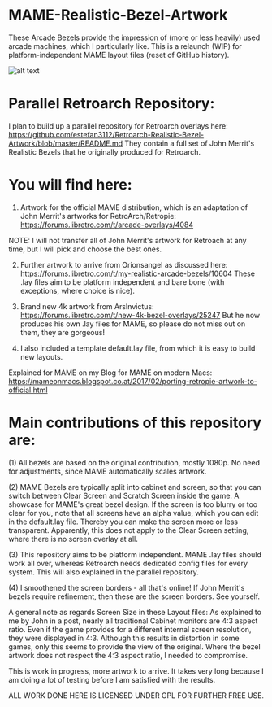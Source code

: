 # MAME-Realistic-Bezel-Artwork

These Arcade Bezels provide the impression of (more or less heavily) used arcade machines, which I particularly like. This is a relaunch (WIP) for platform-independent MAME layout files (reset of GitHub history).

![alt text](screenshots/bankp.jpg "Bank Panic with Overlay in MAME")

# Parallel Retroarch Repository:

I plan to build up a parallel repository for Retroarch overlays here:
https://github.com/estefan3112/Retroarch-Realistic-Bezel-Artwork/blob/master/README.md
They contain a full set of John Merrit's Realistic Bezels that he originally produced for Retroarch.

# You will find here:

1. Artwork for the official MAME distribution, which is an adaptation of John Merrit's artworks for RetroArch/Retropie:
https://forums.libretro.com/t/arcade-overlays/4084

NOTE: I will not transfer all of John Merrit's artwork for Retroach at any time, but I will pick and choose the best ones.

2. Further artwork to arrive from Orionsangel as discussed here:
https://forums.libretro.com/t/my-realistic-arcade-bezels/10604
These .lay files aim to be platform independent and bare bone (with exceptions, where choice is nice).

3. Brand new 4k artwork from ArsInvictus:
https://forums.libretro.com/t/new-4k-bezel-overlays/25247
But he now produces his own .lay files for MAME, so please do not miss out on them, they are gorgeous!

4. I also included a template default.lay file, from which it is easy to build new layouts.

Explained for MAME on my Blog for MAME on modern Macs:
https://mameonmacs.blogspot.co.at/2017/02/porting-retropie-artwork-to-official.html

# Main contributions of this repository are:

(1) All bezels are based on the original contribution, mostly 1080p. No need for adjustments, since MAME automatically scales artwork.

(2) MAME Bezels are typically split into cabinet and screen, so that you can switch between Clear Screen and Scratch Screen inside the game. A showcase for MAME's great bezel design. If the screen is too blurry or too clear for you, note that all screens have an alpha value, which you can edit in the default.lay file. Thereby you can make the screen more or less transparent. Apparently, this does not apply to the Clear Screen setting, where there is no screen overlay at all.

(3) This repository aims to be platform independent. MAME .lay files should work all over, whereas Retroarch needs dedicated config files for every system. This will also explained in the parallel repository.

(4) I smoothened the screen borders - all that's online! If John Merrit's bezels require refinement, then these are the screen borders. See yourself.

A general note as regards Screen Size in these Layout files:
As explained to me by John in a post, nearly all traditional Cabinet monitors are 4:3 aspect ratio. Even if the game provides for a different internal screen resolution, they were displayed in 4:3. Although this results in distortion in some games, only this seems to provide the view of the original. Where the bezel artwork does not respect the 4:3 aspect ratio, I needed to compromise.

This is work in progress, more artwork to arrive. It takes very long because I am doing a lot of testing before I am satisfied with the results.

ALL WORK DONE HERE IS LICENSED UNDER GPL FOR FURTHER FREE USE.
